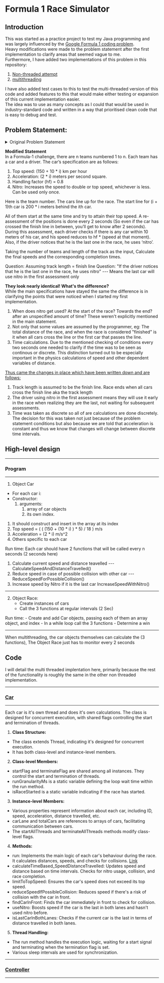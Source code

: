 # Formula 1 Race Simulator

## Introduction
This was started as a practice project to test my Java programming and was largely influenced by the [Google Formula 1 coding problem](https://www.geeksforgeeks.org/google-interview-question-for-java-position/). <br> Heavy modifications were made to the problem statement after the first implementation to clarify areas that seemed vague to me. <br> Furthermore, I have added two implementations of this problem in this repository: 
1. [Non-threaded attempt](https://github.com/DoesDevStuff/Formulal1-strategy-simulator/tree/main/Non%20Threaded%20versions/Improved%20non%20threaded%20version)
2. [multithreading](https://github.com/DoesDevStuff/Formulal1-strategy-simulator/tree/main/src) <br>

I have also added test cases to this to test the multi-threaded version of this code and added features to this that would make either testing or expansion of this current implementation easier.
<br>
The idea was to use as many concepts as I could that would be used in industry-standard code and written in a way that prioritised clean code that is easy to debug and test.

## Problem Statement: 
<details>
<summary>Original Problem Statement</summary>
<br>
In a Formula-1 challenge, there are n teams numbered 1 to n. Each team has a car and a driver. Car’s specification are as follows:
* Top speed: (150 + 10 * i) km per hour
* Acceleration: (2 * i) meter per second square.
* Handling factor (hf) = 0.8
* Nitro : Increases the speed to double or top speed, whichever is less. Can be used only once.

Here i is the team number.
The cars line up for the race. The start line for (i + 1)th car is 200 * i meters behind the ith car.

All of them start at the same time and try to attain their top speed. A re-assessment of the positions is done every 2 seconds (So even if the car has crossed the finish line in between, you’ll get to know after 2 seconds). During this assessment, each driver checks if there is any car within 10 meters of his car, his speed reduces to: hf * (speed at that moment). Also, if the driver notices that he is the last one on the race, he uses ‘nitro’.

Taking the number of teams and length of track as the input, Calculate the final speeds and the corresponding completion times.
</details>

<b> Modified Statement </b> <br>
In a Formula-1 challenge, there are n teams numbered 1 to n. Each team has a car and a driver. The car’s specification are as follows:
1. Top speed: (150 + 10 * i) km per hour
2. Acceleration: (2 * i) meters per second square.
3. Handling factor (hf) = 0.8
4. Nitro: Increases the speed to double or top speed, whichever is less. Can be used only once.

Here is the team number.
The cars line up for the race. The start line for (i + 1)th car is 200 * i meters behind the ith car.

All of them start at the same time and try to attain their top speed.
A re-assessment of the positions is done every 2 seconds (So even if the car has crossed the finish line in between, you’ll get to know after 2 seconds).
During this assessment, each driver checks if there is any car within 10 meters of his car, and his speed reduces to hf * (speed at that moment).
Also, if the driver notices that he is the last one in the race, he uses ‘nitro’.

Taking the number of teams and length of the track as the input, Calculate the final speeds and the corresponding completion times.

Question: Assuming track length = finish line
Question: "If the driver notices that he is the last one in the race, he uses nitro" --- Means the last car will use nitro in the first assessment only
<br>

<b> They look nearly identical! What's the difference? </b> <br>
While the main specifications have stayed the same the difference is in clarifying the points that were noticed when I started my first implementation.
1. When does nitro get used? At the start of the race? Towards the end? after an unspecified amount of time? These weren't explicitly mentioned in the main statement.
2. Not only that some values are assumed by the programmer, eg: The total distance of the race, and when the race is considered "finished" is it when all cars cross the line or the first car that passes the line.
3. Time calculations. Due to the mentioned checking of conditions every two seconds one needed to clarify if the time was to be seen as continous or discrete. This distinction turned out to be especially important in the physics calculations of speed and other dependent variables of distance.

<ins>Thus came the changes in place which have been written down and are follows:</ins> <br>
1. Track length is assumed to be the finish line. Race ends when all cars cross the finish line aka the track length
2. The driver using nitro in the first assessment means they will use it early in the race when realizing they are the last, not waiting for subsequent assessments.
3. Time was taken as discrete so all of are calculations are done discretely. The decision for this was taken not just because of the problem statement conditions but also because we are told that acceleration is constant and thus we know that changes will change between discrete time intervals.

## High-level design 
----------------------------------------------------------------------------------------------------
### Program
----------------------------------------------------------------------------------------------------
1. Object Car
  - For each car i:
  - Constructor:
      1. arguments:
         1. array of car objects
         2. its own index.
  1. It should construct and insert in the array at its index
  2. Top speed = ( ( (150 + (10 * i) ) * 5) / 18 ) m/s
  3. Acceleration = (2 * i) m/s^2
  4. Others specific to each car

Run time:
Each car should have 2 functions that will be called every n seconds (2 seconds here)
1) Calculate current speed and distance teavelled --- CalculateSpeedAndDistanceTravelled()
2) Reduce speed in case of possible collision with other car --- ReduceSpeedForPossibleCollision()
3) Increase speed by Nitro if it is the last car IncreaseSpeedWithNitro()

----------------------------------------------------------------------------------------------------
2. Object Race:
   - Create instances of cars
   - Call the 3 functions at regular intervals (2 Sec)

Run time:
	- Create and add Car objects, passing each of them an array object, and index
	- In a while loop call the 3 functions
	- Determine a win

----------------------------------------------------------------------------------------------------
When multithreading, the car objects themselves can calculate the (3 functions), The Object Race
just has to monitor every 2 seconds

## Code
I will detail the multi threaded implentation here, primarily because the rest of the functionality is roughly the same in the other non threaded implementation.

----------------------------------------------------------------------------------------------------
### [Car](https://github.com/DoesDevStuff/Formulal1-strategy-simulator/blob/main/src/race_logic/Car.java)
----------------------------------------------------------------------------------------------------
Each car is it's own thread and does it's own calculations. The class is designed for concurrent execution, with shared flags controlling the start and termination of threads. <br>
1. <b> Class Structure:</b>
- The class extends Thread, indicating it's designed for concurrent execution.
- It has both class-level and instance-level members.

2. <b> Class-level Members:</b>
- startFlag and terminateFlag are shared among all instances. They control the start and termination of threads.
- runGranularityMs is a static variable defining the loop wait time within the run method.
- isRaceStarted is a static variable indicating if the race has started.

3. <b> Instance-level Members:</b>
- Various properties represent information about each car, including ID, speed, acceleration, distance travelled, etc.
- carLane and totalCars are references to arrays of cars, facilitating communication between cars.
- The startAllThreads and terminateAllThreads methods modify class-level flags.

4. <b> Methods:</b>
- run: Implements the main logic of each car's behaviour during the race. It calculates distances, speeds, and checks for collisions. [Link](https://github.com/DoesDevStuff/Formulal1-strategy-simulator/blob/51063e0ce4463ea451d966fe197f33b3998dfa98/src/race_logic/Car.java#L83-L111)
- calculateTimeBased_SpeedDistanceTravelled: Updates speed and distance based on time intervals. Checks for nitro usage, collision, and race completion.
- limitToTopSpeed: Ensures the car's speed does not exceed its top speed.
- reduceSpeedIfPossibleCollision: Reduces speed if there's a risk of collision with the car in front.
- findCarInFront: Finds the car immediately in front to check for collision.
- useNitro: Boosts speed if the car is the last in both lanes and hasn't used nitro before.
- isLastCarInBothLanes: Checks if the current car is the last in terms of distance travelled in both lanes.

5. <b> Thread Handling:</b>
- The run method handles the execution logic, waiting for a start signal and terminating when the termination flag is set.
- Various sleep intervals are used for synchronization.

----------------------------------------------------------------------------------------------------
### [Controller](https://github.com/DoesDevStuff/Formulal1-strategy-simulator/blob/main/src/race_logic/Controller.java)
----------------------------------------------------------------------------------------------------
